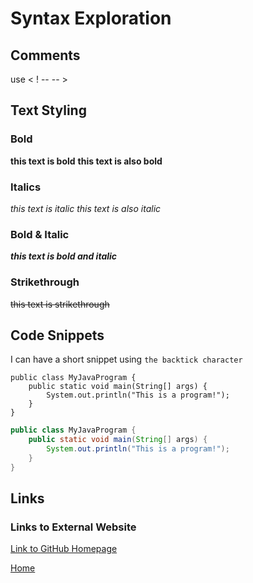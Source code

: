 # Syntax Exploration

## Comments
use < ! -- -- >
<!-- this is a single line comment -->

<!--
this is a multi-line comment
0.0 
-.-
0o0
-_- 
-->

## Text Styling

### Bold
**this text is bold**
__this text is also bold__

### Italics
*this text is italic*
_this text is also italic_

### Bold & Italic
***this text is bold and italic***

### Strikethrough
~~this text is strikethrough~~

## Code Snippets

I can have a short snippet using `the backtick character`

```
public class MyJavaProgram {
    public static void main(String[] args) {
        System.out.println("This is a program!");
    }
}
```

```java
public class MyJavaProgram {
    public static void main(String[] args) {
        System.out.println("This is a program!");
    }
}
```

## Links

### Links to External Website

[Link to GitHub Homepage](https://github.com/khpark9/CRCP_3320)

[Home](./index.md)

